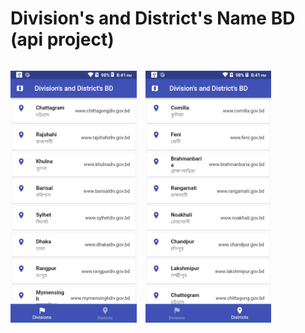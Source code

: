 <h1>Division's and District's Name BD (api project)</h1>

<p style="float: left;">
    <img style="width: 40%;" src="./images/Screenshot_20220120-204137.png" alt="">
    <img style="width: 40%; margin-left: 10px;" src="./images/Screenshot_20220120-204146.png" alt="">
</p>
